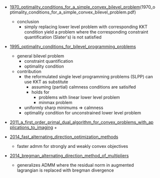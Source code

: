 
+ [1970_optimality_conditions_for_a_simple_convex_bilevel_problem](1970_optimality_conditions_for_a_simple_convex_bilevel_problem.pdf)(1970_optimality_conditions_for_a_simple_convex_bilevel_problem.pdf)
    + conclusion 
        + simply replacing lower level problem with corresponding KKT condition yield a problem where the corresponding constraint quantification (Slater's) is not satisfied

+ [1995_optimality_conditions_for_bilevel_programming_problems](1995_optimality_conditions_for_bilevel_programming_problems.pdf)
    + general bilevel problem
        + constraint quantification 
        + optimality condition 
    + contribution
        + the reformulated single level programming problems (SLPP) can use KKT as substitute
            + assuming (partial) calmness conditions are satisifed
            + holds for 
                + problems with linear lower level problem 
                + minmax problem
        + uniformly sharp minimums => calmness
        + optimality condition for unconstrained lower level problem

+ [2011_a_first_order_primal_dual_algorithm_for_convex_problems_with_applications_to_imaging](2011_a_first_order_primal_dual_algorithm_for_convex_problems_with_applications_to_imaging.pdf)
    + 


+ [2014_fast_alternating_direction_optimization_methods](2014_fast_alternating_direction_optimization_methods.pdf)
    + faster admm for strongly and weakly convex objectives

+ [2014_bregman_alternating_direction_method_of_multipliers](2014_bregman_alternating_direction_method_of_multipliers.pdf)
    + generalizes ADMM where the residual norm in augmented lagrangian is replaced with bregman divergence

    